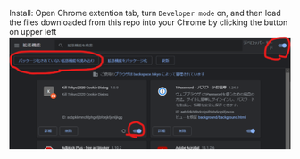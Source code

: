 Install: Open Chrome extention tab, turn `Developer mode` on, and then load the files downloaded from this repo into your Chrome by clicking the button on upper left 
![](img/s.png)
